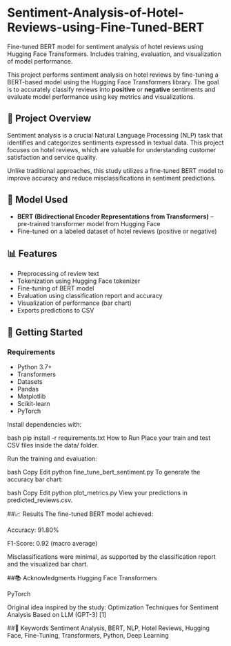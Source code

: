 # Sentiment-Analysis-of-Hotel-Reviews-using-Fine-Tuned-BERT
Fine-tuned BERT model for sentiment analysis of hotel reviews using Hugging Face Transformers. Includes training, evaluation, and visualization of model performance.

This project performs sentiment analysis on hotel reviews by fine-tuning a BERT-based model using the Hugging Face Transformers library. The goal is to accurately classify reviews into **positive** or **negative** sentiments and evaluate model performance using key metrics and visualizations.

## 📌 Project Overview

Sentiment analysis is a crucial Natural Language Processing (NLP) task that identifies and categorizes sentiments expressed in textual data. This project focuses on hotel reviews, which are valuable for understanding customer satisfaction and service quality.

Unlike traditional approaches, this study utilizes a fine-tuned BERT model to improve accuracy and reduce misclassifications in sentiment predictions.

## 🧠 Model Used

- **BERT (Bidirectional Encoder Representations from Transformers)** – pre-trained transformer model from Hugging Face
- Fine-tuned on a labeled dataset of hotel reviews (positive or negative)


## 📊 Features

- Preprocessing of review text
- Tokenization using Hugging Face tokenizer
- Fine-tuning of BERT model
- Evaluation using classification report and accuracy
- Visualization of performance (bar chart)
- Exports predictions to CSV

## 🚀 Getting Started

### Requirements

- Python 3.7+
- Transformers
- Datasets
- Pandas
- Matplotlib
- Scikit-learn
- PyTorch

Install dependencies with:

bash
pip install -r requirements.txt
How to Run
Place your train and test CSV files inside the data/ folder.

Run the training and evaluation:

bash
Copy
Edit
python fine_tune_bert_sentiment.py
To generate the accuracy bar chart:

bash
Copy
Edit
python plot_metrics.py
View your predictions in predicted_reviews.csv.

##📈 Results
The fine-tuned BERT model achieved:

Accuracy: 91.80%

F1-Score: 0.92 (macro average)

Misclassifications were minimal, as supported by the classification report and the visualized bar chart.

##📚 Acknowledgments
Hugging Face Transformers

PyTorch

Original idea inspired by the study: Optimization Techniques for Sentiment Analysis Based on LLM (GPT-3) [1]

##🔖 Keywords
Sentiment Analysis, BERT, NLP, Hotel Reviews, Hugging Face, Fine-Tuning, Transformers, Python, Deep Learning



